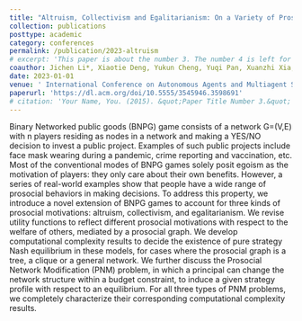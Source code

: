 ```yaml
---
title: "Altruism, Collectivism and Egalitarianism: On a Variety of Prosocial Behaviors in Binary Networked Public Goods Games"
collection: publications
posttype: academic
category: conferences
permalink: /publication/2023-altruism
# excerpt: 'This paper is about the number 3. The number 4 is left for future work.'
coauthor: Jichen Li*, Xiaotie Deng, Yukun Cheng, Yuqi Pan, Xuanzhi Xia, Zongjun Yang, Jan Xie
date: 2023-01-01
venue: ' International Conference on Autonomous Agents and Multiagent Systems (AAMAS)'
paperurl: 'https://dl.acm.org/doi/10.5555/3545946.3598691'
# citation: 'Your Name, You. (2015). &quot;Paper Title Number 3.&quot; <i>Journal 1</i>. 1(3).'
---
```

<!-- ---
title: "Paper Title Number 2"
collection: publications
category: manuscripts
permalink: /publication/2010-10-01-paper-title-number-2
excerpt: 'This paper is about the number 2. The number 3 is left for future work.'
date: 2010-10-01
venue: 'Journal 1'
slidesurl: 'http://academicpages.github.io/files/slides2.pdf'
paperurl: 'http://academicpages.github.io/files/paper2.pdf'
citation: 'Your Name, You. (2010). &quot;Paper Title Number 2.&quot; <i>Journal 1</i>. 1(2).'
---

The contents above will be part of a list of publications, if the user clicks the link for the publication than the contents of section will be rendered as a full page, allowing you to provide more information about the paper for the reader. When publications are displayed as a single page, the contents of the above "citation" field will automatically be included below this section in a smaller font. -->
Binary Networked public goods (BNPG) game consists of a network G=(V,E) with n players residing as nodes in a network and making a YES/NO decision to invest a public project. Examples of such public projects include face mask wearing during a pandemic, crime reporting and vaccination, etc. Most of the conventional modes of BNPG games solely posit egoism as the motivation of players: they only care about their own benefits. However, a series of real-world examples show that people have a wide range of prosocial behaviors in making decisions. To address this property, we introduce a novel extension of BNPG games to account for three kinds of prosocial motivations: altruism, collectivism, and egalitarianism. We revise utility functions to reflect different prosocial motivations with respect to the welfare of others, mediated by a prosocial graph.
We develop computational complexity results to decide the existence of pure strategy Nash equilibrium in these models, for cases where the prosocial graph is a tree, a clique or a general network. We further discuss the Prosocial Network Modification (PNM) problem, in which a principal can change the network structure within a budget constraint, to induce a given strategy profile with respect to an equilibrium. For all three types of PNM problems, we completely characterize their corresponding computational complexity results.